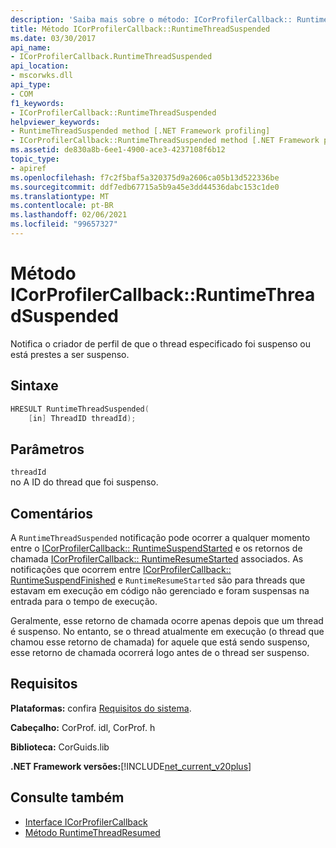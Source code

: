 ```yaml
---
description: 'Saiba mais sobre o método: ICorProfilerCallback:: RuntimeThreadSuspended'
title: Método ICorProfilerCallback::RuntimeThreadSuspended
ms.date: 03/30/2017
api_name:
- ICorProfilerCallback.RuntimeThreadSuspended
api_location:
- mscorwks.dll
api_type:
- COM
f1_keywords:
- ICorProfilerCallback::RuntimeThreadSuspended
helpviewer_keywords:
- RuntimeThreadSuspended method [.NET Framework profiling]
- ICorProfilerCallback::RuntimeThreadSuspended method [.NET Framework profiling]
ms.assetid: de830a8b-6ee1-4900-ace3-4237108f6b12
topic_type:
- apiref
ms.openlocfilehash: f7c2f5baf5a320375d9a2606ca05b13d522336be
ms.sourcegitcommit: ddf7edb67715a5b9a45e3dd44536dabc153c1de0
ms.translationtype: MT
ms.contentlocale: pt-BR
ms.lasthandoff: 02/06/2021
ms.locfileid: "99657327"
---
```

# <a name="icorprofilercallbackruntimethreadsuspended-method"></a>Método ICorProfilerCallback::RuntimeThreadSuspended

Notifica o criador de perfil de que o thread especificado foi suspenso ou está prestes a ser suspenso.  
  
## <a name="syntax"></a>Sintaxe  
  
```cpp  
HRESULT RuntimeThreadSuspended(  
    [in] ThreadID threadId);  
```  
  
## <a name="parameters"></a>Parâmetros  

 `threadId`  
 no A ID do thread que foi suspenso.  
  
## <a name="remarks"></a>Comentários  

 A `RuntimeThreadSuspended` notificação pode ocorrer a qualquer momento entre o [ICorProfilerCallback:: RuntimeSuspendStarted](icorprofilercallback-runtimesuspendstarted-method.md) e os retornos de chamada [ICorProfilerCallback:: RuntimeResumeStarted](icorprofilercallback-runtimeresumestarted-method.md) associados. As notificações que ocorrem entre [ICorProfilerCallback:: RuntimeSuspendFinished](icorprofilercallback-runtimesuspendfinished-method.md) e `RuntimeResumeStarted` são para threads que estavam em execução em código não gerenciado e foram suspensas na entrada para o tempo de execução.  
  
 Geralmente, esse retorno de chamada ocorre apenas depois que um thread é suspenso. No entanto, se o thread atualmente em execução (o thread que chamou esse retorno de chamada) for aquele que está sendo suspenso, esse retorno de chamada ocorrerá logo antes de o thread ser suspenso.  
  
## <a name="requirements"></a>Requisitos  

 **Plataformas:** confira [Requisitos do sistema](../../get-started/system-requirements.md).  
  
 **Cabeçalho:** CorProf. idl, CorProf. h  
  
 **Biblioteca:** CorGuids.lib  
  
 **.NET Framework versões:**[!INCLUDE[net_current_v20plus](../../../../includes/net-current-v20plus-md.md)]  
  
## <a name="see-also"></a>Consulte também

- [Interface ICorProfilerCallback](icorprofilercallback-interface.md)
- [Método RuntimeThreadResumed](icorprofilercallback-runtimethreadresumed-method.md)
